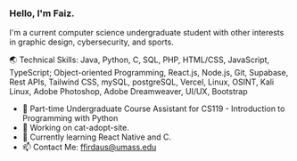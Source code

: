 ### Hello, I'm Faiz.

I'm a current computer science undergraduate student with other interests in graphic design, cybersecurity, and sports. 

🌏 Technical Skills: Java, Python, C, SQL, PHP, HTML/CSS,  JavaScript, TypeScript; Object-oriented Programming, React.js, Node.js, Git, Supabase, Rest APIs, Tailwind CSS, mySQL, postgreSQL, Vercel, Linux, OSINT, Kali Linux, Adobe Photoshop, Adobe Dreamweaver, UI/UX, Bootstrap

- 📌 Part-time Undergraduate Course Assistant for CS119 - Introduction to Programming with Python
- 🔭 Working on cat-adopt-site.
- 🌱 Currently learning React Native and C.
- 📫 Contact Me: ffirdaus@umass.edu

<!--
**faizfrds/faizfrds** is a ✨ _special_ ✨ repository because its `README.md` (this file) appears on your GitHub profile.

Here are some ideas to get you started:

- 🔭 I’m currently working on ...
- 🌱 I’m currently learning ...
- 👯 I’m looking to collaborate on ...
- 🤔 I’m looking for help with ...
- 💬 Ask me about ...
- 📫 How to reach me: ...
- 😄 Pronouns: ...
- ⚡ Fun fact: ...
-->
